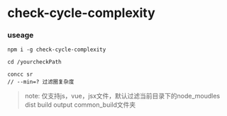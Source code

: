 # check-cycle-complexity

### useage
```
npm i -g check-cycle-complexity

cd /yourcheckPath

concc sr
// --min=? 过滤圈复杂度
```
> note: 仅支持js，vue，jsx文件，默认过滤当前目录下的node_moudles dist build output common_build文件夹
